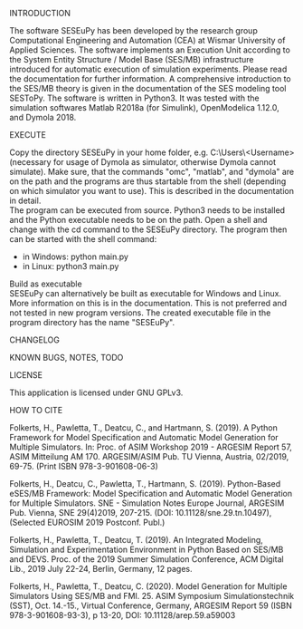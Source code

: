 INTRODUCTION

The software SESEuPy has been developed by the research group Computational
Engineering and Automation (CEA) at Wismar University of Applied Sciences.
The software implements an Execution Unit according to the System Entity
Structure / Model Base (SES/MB) infrastructure introduced for automatic
execution of simulation experiments.
Please read the documentation for further information. A comprehensive
introduction to the SES/MB theory is given in the documentation of the SES
modeling tool SESToPy.
The software is written in Python3.
It was tested with the simulation softwares Matlab R2018a (for Simulink),
OpenModelica 1.12.0, and Dymola 2018.

EXECUTE

Copy the directory SESEuPy in your home folder, e.g. C:\Users\\\<Username>
(necessary for usage of Dymola as simulator, otherwise Dymola cannot simulate).
Make sure, that the commands "omc", "matlab", and "dymola" are on the path and the
programs are thus startable from the shell (depending on which simulator you want
to use). This is described in the documentation in detail.  
The program can be executed from source. Python3 needs to be installed and the
Python executable needs to be on the path. Open a shell and change with the cd
command to the SESEuPy directory. The program then can be started with the shell
command:
- in Windows: python main.py
- in Linux: python3 main.py

Build as executable  
SESEuPy can alternatively be built as executable for Windows and Linux. More
information on this is in the documentation. This is not preferred and not
tested in new program versions. The created executable file in the program
directory has the name "SESEuPy". 

CHANGELOG


KNOWN BUGS, NOTES, TODO


LICENSE

This application is licensed under GNU GPLv3.

HOW TO CITE

Folkerts, H., Pawletta, T., Deatcu, C., and Hartmann, S. (2019). A Python Framework for
Model Specification and Automatic Model Generation for Multiple Simulators. In: Proc. of
ASIM Workshop 2019 - ARGESIM Report 57, ASIM Mitteilung AM 170. ARGESIM/ASIM Pub.
TU Vienna, Austria, 02/2019, 69-75. (Print ISBN 978-3-901608-06-3)

Folkerts, H., Deatcu, C., Pawletta, T., Hartmann, S. (2019). Python-Based eSES/MB
Framework: Model Specification and Automatic Model Generation for Multiple Simulators.
SNE - Simulation Notes Europe Journal, ARGESIM Pub. Vienna, SNE 29(4)2019, 207-215.
(DOI: 10.11128/sne.29.tn.10497),(Selected EUROSIM 2019 Postconf. Publ.)

Folkerts, H., Pawletta, T., Deatcu, T. (2019). An Integrated Modeling,
Simulation and Experimentation Environment in Python Based on SES/MB and DEVS.
Proc. of the 2019 Summer Simulation Conference, ACM Digital Lib.,
2019 July 22-24, Berlin, Germany, 12 pages.

Folkerts, H., Pawletta, T., Deatcu, C. (2020). Model Generation for Multiple Simulators
Using SES/MB and FMI. 25. ASIM Symposium Simulationstechnik (SST), Oct. 14.-15.,
Virtual Conference, Germany, ARGESIM Report 59 (ISBN 978-3-901608-93-3), p 13-20,
DOI: 10.11128/arep.59.a59003 